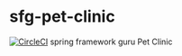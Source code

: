 # sfg-pet-clinic

[![CircleCI](https://circleci.com/gh/seetide/sfg-pet-clinic.svg?style=svg)](https://circleci.com/gh/seetide/sfg-pet-clinic)
spring framework guru Pet Clinic
